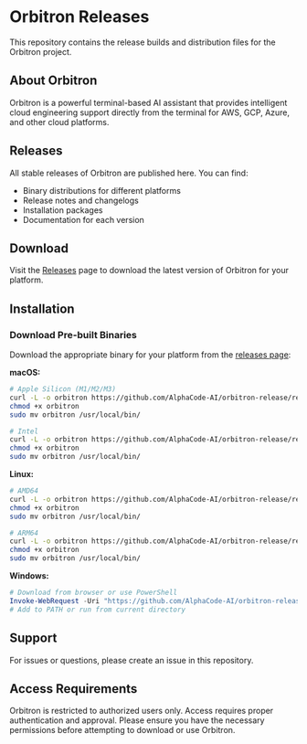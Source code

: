 # Orbitron Releases

This repository contains the release builds and distribution files for the Orbitron project.

## About Orbitron

Orbitron is a powerful terminal-based AI assistant that provides intelligent cloud engineering support directly from the terminal for AWS, GCP, Azure, and other cloud platforms.

## Releases

All stable releases of Orbitron are published here. You can find:

- Binary distributions for different platforms
- Release notes and changelogs
- Installation packages
- Documentation for each version

## Download

Visit the [Releases](../../releases) page to download the latest version of Orbitron for your platform.

## Installation

### Download Pre-built Binaries

Download the appropriate binary for your platform from the [releases page](https://github.com/AlphaCode-AI/orbitron/releases/tag/v0.1.0):

**macOS:**
```bash
# Apple Silicon (M1/M2/M3)
curl -L -o orbitron https://github.com/AlphaCode-AI/orbitron-release/releases/latest/download/orbitron-macos-arm64
chmod +x orbitron
sudo mv orbitron /usr/local/bin/

# Intel
curl -L -o orbitron https://github.com/AlphaCode-AI/orbitron-release/releases/latest/download/orbitron-macos-x86_64
chmod +x orbitron
sudo mv orbitron /usr/local/bin/
```

**Linux:**
```bash
# AMD64
curl -L -o orbitron https://github.com/AlphaCode-AI/orbitron-release/releases/latest/download/orbitron-linux-x86_64
chmod +x orbitron
sudo mv orbitron /usr/local/bin/

# ARM64
curl -L -o orbitron https://github.com/AlphaCode-AI/orbitron-release/releases/latest/download/orbitron-linux-arm64
chmod +x orbitron
sudo mv orbitron /usr/local/bin/
```

**Windows:**
```powershell
# Download from browser or use PowerShell
Invoke-WebRequest -Uri "https://github.com/AlphaCode-AI/orbitron-release/releases/latest/download/orbitron-windows-x86_64.exe" -OutFile "orbitron.exe"
# Add to PATH or run from current directory
```

## Support

For issues or questions, please create an issue in this repository.

## Access Requirements

Orbitron is restricted to authorized users only. Access requires proper authentication and approval. Please ensure you have the necessary permissions before attempting to download or use Orbitron.

